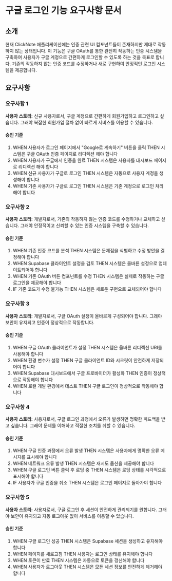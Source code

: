 # 구글 로그인 기능 요구사항 문서

## 소개

현재 ClickNote 애플리케이션에는 인증 관련 UI 컴포넌트들이 존재하지만 제대로 작동하지 않는 상태입니다. 이 기능은 구글 OAuth를 통한 완전히 작동하는 인증 시스템을 구축하여 사용자가 구글 계정으로 간편하게 로그인할 수 있도록 하는 것을 목표로 합니다. 기존의 작동하지 않는 인증 코드를 수정하거나 새로 구현하여 안정적인 로그인 시스템을 제공합니다.

## 요구사항

### 요구사항 1

**사용자 스토리:** 신규 사용자로서, 구글 계정으로 간편하게 회원가입하고 로그인하고 싶습니다. 그래야 복잡한 회원가입 절차 없이 빠르게 서비스를 이용할 수 있습니다.

#### 승인 기준

1. WHEN 사용자가 로그인 페이지에서 "Google로 계속하기" 버튼을 클릭 THEN 시스템은 구글 OAuth 인증 페이지로 리디렉션 해야 합니다
2. WHEN 사용자가 구글에서 인증을 완료 THEN 시스템은 사용자를 대시보드 페이지로 리디렉션 해야 합니다
3. WHEN 신규 사용자가 구글로 로그인 THEN 시스템은 자동으로 사용자 계정을 생성해야 합니다
4. WHEN 기존 사용자가 구글로 로그인 THEN 시스템은 기존 계정으로 로그인 처리해야 합니다

### 요구사항 2

**사용자 스토리:** 개발자로서, 기존의 작동하지 않는 인증 코드를 수정하거나 교체하고 싶습니다. 그래야 안정적이고 신뢰할 수 있는 인증 시스템을 구축할 수 있습니다.

#### 승인 기준

1. WHEN 기존 인증 코드를 분석 THEN 시스템은 문제점을 식별하고 수정 방안을 결정해야 합니다
2. WHEN Supabase 클라이언트 설정을 검토 THEN 시스템은 올바른 설정으로 업데이트되어야 합니다
3. WHEN 기존 OAuth 버튼 컴포넌트를 수정 THEN 시스템은 실제로 작동하는 구글 로그인을 제공해야 합니다
4. IF 기존 코드가 수정 불가능 THEN 시스템은 새로운 구현으로 교체되어야 합니다

### 요구사항 3

**사용자 스토리:** 개발자로서, 구글 OAuth 설정이 올바르게 구성되어야 합니다. 그래야 보안이 유지되고 인증이 정상적으로 작동합니다.

#### 승인 기준

1. WHEN 구글 OAuth 클라이언트가 설정 THEN 시스템은 올바른 리디렉션 URI를 사용해야 합니다
2. WHEN 환경 변수가 설정 THEN 구글 클라이언트 ID와 시크릿이 안전하게 저장되어야 합니다
3. WHEN Supabase 대시보드에서 구글 프로바이더가 활성화 THEN 인증이 정상적으로 작동해야 합니다
4. WHEN 로컬 개발 환경에서 테스트 THEN 구글 로그인이 정상적으로 작동해야 합니다

### 요구사항 4

**사용자 스토리:** 사용자로서, 구글 로그인 과정에서 오류가 발생하면 명확한 피드백을 받고 싶습니다. 그래야 문제를 이해하고 적절한 조치를 취할 수 있습니다.

#### 승인 기준

1. WHEN 구글 인증 과정에서 오류 발생 THEN 시스템은 사용자에게 명확한 오류 메시지를 표시해야 합니다
2. WHEN 네트워크 오류 발생 THEN 시스템은 재시도 옵션을 제공해야 합니다
3. WHEN 구글 로그인 버튼 클릭 후 로딩 중 THEN 시스템은 로딩 상태를 시각적으로 표시해야 합니다
4. IF 사용자가 구글 인증을 취소 THEN 시스템은 로그인 페이지로 돌아가야 합니다

### 요구사항 5

**사용자 스토리:** 사용자로서, 구글 로그인 후 세션이 안전하게 관리되기를 원합니다. 그래야 보안이 유지되고 자동 로그아웃 없이 서비스를 이용할 수 있습니다.

#### 승인 기준

1. WHEN 구글 로그인 성공 THEN 시스템은 Supabase 세션을 생성하고 유지해야 합니다
2. WHEN 페이지를 새로고침 THEN 사용자는 로그인 상태를 유지해야 합니다
3. WHEN 토큰이 만료 THEN 시스템은 자동으로 토큰을 갱신해야 합니다
4. WHEN 사용자가 로그아웃 THEN 시스템은 모든 세션 정보를 안전하게 제거해야 합니다